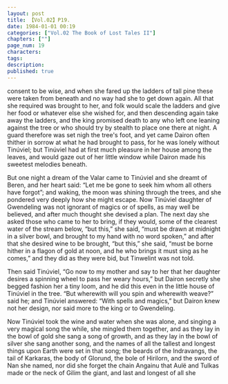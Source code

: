 ```yaml
---
layout: post
title: 【Vol.02】P19.
date: 1984-01-01 00:19
categories: ["Vol.02 The Book of Lost Tales II"]
chapters: [""]
page_num: 19
characters: 
tags: 
description: 
published: true
---
```


<p style="text-indent: 0;">
consent to be wise, and when she fared up the ladders of tall pine these were taken from beneath and no way had she to get down again. All that she required was brought to her, and folk would scale the ladders and give her food or whatever else she wished for, and then descending again take away the ladders, and the king promised death to any who left one leaning against the tree or who should try by stealth to place one there at night. A guard therefore was set nigh the tree's foot, and yet came Dairon often thither in sorrow at what he had brought to pass, for he was lonely without Tinúviel; but Tinúviel had at first much pleasure in her house among the leaves, and would gaze out of her little window while Dairon made his sweetest melodies beneath.
</p>

But one night a dream of the Valar came to Tinúviel and she dreamt of Beren, and her heart said: “Let me be gone to seek him whom all others have forgot”; and waking, the moon was shining through the trees, and she pondered very deeply how she might escape. Now Tinúviel daughter of Gwendeling was not ignorant of magics or of spells, as may well be believed, and after much thought she devised a plan. The next day she asked those who came to her to bring, if they would, some of the clearest water of the stream below, “but this,” she said, “must be drawn at midnight in a silver bowl, and brought to my hand with no word spoken,” and after that she desired wine to be brought, “but this,” she said, “must be borne hither in a flagon of gold at noon, and he who brings it must sing as he comes,” and they did as they were bid, but Tinwelint was not told.

Then said Tinúviel, “Go now to my mother and say to her that her daughter desires a spinning wheel to pass her weary hours,” but Dairon secretly she begged fashion her a tiny loom, and he did this even in the little house of Tinúviel in the tree. “But wherewith will you spin and wherewith weave?” said he; and Tinúviel answered: “With spells and magics,” but Dairon knew not her design, nor said more to the king or to Gwendeling.

Now Tinúviel took the wine and water when she was alone, and singing a very magical song the while, she mingled them together, and as they lay in the bowl of gold she sang a song of growth, and as they lay in the bowl of silver she sang another song, and the names of all the tallest and longest things upon Earth were set in that song; the beards of the Indravangs, the tail of Karkaras, the body of Glorund, the bole of Hirilorn, and the sword of Nan she named, nor did she forget the chain Angainu that Aulë and Tulkas made or the neck of Gilim the giant, and last and longest of all she

